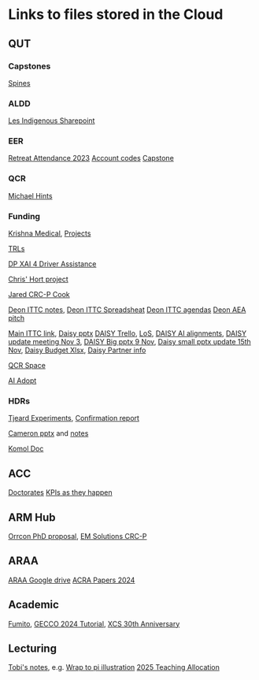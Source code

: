 # Links to files stored in the Cloud

## QUT
### Capstones
[Spines](https://connectqutedu-my.sharepoint.com/personal/browncp_qut_edu_au/_layouts/15/onedrive.aspx?e=5%3A4f95fedaeb8645ec88e7453b556f011e&sharingv2=true&fromShare=true&at=9&CT=1710542863623&OR=OWA%2DNT%2DMail&CID=3be58cf6%2D7bf9%2D663c%2D2e0f%2D11f6dedf82b2&id=%2Fpersonal%2Fbrowncp%5Fqut%5Fedu%5Fau%2FDocuments%2FFinal%5FYear%5FProjects%2F2024%2D1%2FSurgical%5FRobotics&FolderCTID=0x0120000FA198C38CF09D4095AAB1B7DF6DAC1E&view=0)

### ALDD
[Les Indigenous Sharepoint](https://connectqutedu-my.sharepoint.com/personal/dawes_qut_edu_au/_layouts/15/onedrive.aspx?id=%2Fpersonal%2Fdawes%5Fqut%5Fedu%5Fau%2FDocuments%2FAssistDean%2D%20Indigenous%2FALDD%20Shared%20Folder&ct=1706670674955&or=OWA%2DNT&cid=260cf221%2D54dc%2D1559%2Dbcf1%2Dc260cb5ca7c4&fromShare=true&ga=1)

### EER
[Retreat Attendance 2023](https://connectqutedu-my.sharepoint.com/:x:/r/personal/brownew_qut_edu_au/_layouts/15/Doc.aspx?sourcedoc=%7B2C81AE97-9EA9-48EB-A510-38E3BF425B6D%7D&file=RSVP%27s%20as%20of%202%20November.xlsx&action=default&mobileredirect=true)
[Account codes](https://qutvirtual4.qut.edu.au/group/staff/finance/accounting/chart-of-accounts/account/expenses/non-salary-expenses)
[Capstone](https://docs.google.com/spreadsheets/d/1NzxVJvARhN1jfi7ijKiGNwbsaXQCuPs8H-Yp_zNLezY/edit#gid=0)

### QCR
[Michael Hints](https://connectqutedu.sharepoint.com/:w:/r/teams/msteams_751e6e/_layouts/15/Doc.aspx?sourcedoc=%7BCD6628F0-D612-4ECC-A5A6-1153A22C9134%7D&file=Lifestyle%20Crafting.docx&fromShare=true&action=default&mobileredirect=true)

### Funding
[Krishna Medical](https://connectqutedu-my.sharepoint.com/personal/digumart_qut_edu_au/_layouts/15/onedrive.aspx?e=5%3Af8444bec7fbb4ffd8127f458953fdf6a&sharingv2=true&fromShare=true&at=9&CT=1715041494921&OR=OWA%2DNT%2DMail&CID=05ce5b74%2D6069%2D0992%2D9fab%2D6788727b3cb6&id=%2Fpersonal%2Fdigumart%5Fqut%5Fedu%5Fau%2FDocuments%2FInstitutional%2FGrants%2FNHMRC%20Development%20Grants%202024%2FNHMRC%20Development%20Grant%202024%20Shared%20Folder&FolderCTID=0x0120004A12304F001CB64482E657012F07BDD4&view=0), [Projects](https://connectqutedu-my.sharepoint.com/:x:/g/personal/digumart_qut_edu_au/Eb8XBGWcT2xIhQ6BibbVgZkBw2Z8-wffBoFdwRUtJrzw9g?CID=cfcff012-3b92-9a84-a190-34ce1caddaef)

[TRLs](https://documentcloud.adobe.com/spodintegration/index.html?locale=en-us)

[DP XAI 4 Driver Assistance](https://docs.google.com/document/d/1LBEU1jmT9wZN1pj2dgyhqcb4p2ncPPep/edit#)

[Chris' Hort project](https://connectqutedu-my.sharepoint.com/:w:/r/personal/nugentms_qut_edu_au/_layouts/15/Doc.aspx?sourcedoc=%7BFDB7A3F9-12C9-4234-A37A-0153885872FD%7D&file=AS23001_%20MRT%20Theme%205_QUT%20led.docx&action=default&mobileredirect=true)

[Jared CRC-P Cook](https://connectqutedu-my.sharepoint.com/personal/donovan2_qut_edu_au/_layouts/15/onedrive.aspx?csf=1&web=1&e=eFchrq&CT=1693188536663&OR=OWA%2DNT&CID=bd3580ab%2Df962%2Da8a4%2Db435%2D5c0b49e67f7e&id=%2Fpersonal%2Fdonovan2%5Fqut%5Fedu%5Fau%2FDocuments%2F%5Fshared%2Dprojects%2F2023%2Daug%2Dcook%2Dmedical%2Dcrcp&FolderCTID=0x012000E6A27F3494BD9745911485B57B69E0D0&view=0)

[Deon ITTC notes](https://connectqutedu-my.sharepoint.com/:w:/g/personal/desaldan_qut_edu_au/Eeycq7HjoFRNqU03X25tLQMBS-SHCeydkUNb1n0b-lJP2A), 
[Deon ITTC Spreadsheat](https://connectqutedu-my.sharepoint.com/:x:/r/personal/desaldan_qut_edu_au/_layouts/15/doc2.aspx)
[Deon ITTC agendas](https://connectqutedu-my.sharepoint.com/:w:/g/personal/desaldan_qut_edu_au/Edaq4Ih_XINFmDhft0KbIssB-wiT910mCgs7LzIIu4ZJ5A)
[Deon AEA pitch]([https://connectqutedu-my.sharepoint.com/:w:/r/personal/desaldan_qut_edu_au/_layouts/15/doc2.aspx?sourcedoc=%7B859633ec-29f2-4f01-91d7-92ae43f91b62%7D&action=edit&wdPreviousSession=2996f866-fbe1-c4d4-c003-4bd847063aeb)

[Main ITTC link](https://connectqutedu.sharepoint.com/:x:/r/teams/DigitalTwinsforManufacturing/_layouts/15/doc2.aspx?sourcedoc=%7Bd8328882-9b28-4858-a11f-5c3c5e45679b%7D&action=edit&activeCell=%27Schedule%27!H3&wdinitialsession=421cee26-c17f-4cc0-bed6-72bb9ff609d9&wdrldsc=2&wdrldc=1&wdrldr=AccessTokenExpiredWarning%2CRefreshingExpiredAccessT&cid=455fe085-c3ce-43da-85c4-34145881d8d4), 
[Daisy pptx](https://connectqutedu-my.sharepoint.com/:p:/g/personal/desaldan_qut_edu_au/EXZe4ffyw8xMqozdfb-Gx9cB3vquzDLJl2m2JrjyfPvtbg?email=will.browne%40qut.edu.au&e=4%3AFCEi4I&fromShare=true&at=9&CID=d87f713a-40ad-af3f-6ce1-eea333d069e7)
[DAISY Trello](https://trello.com/b/vOMMmyak/ittc-daisy-bid-progress), 
[LoS](https://connectqutedu-my.sharepoint.com/personal/desaldan_qut_edu_au/_layouts/15/onedrive.aspx?ct=1698894723362&or=OWA%2DNT&cid=0e70b24f%2D6033%2D53c3%2Db340%2D76c0e0aff11b&fromShare=true&ga=1&id=%2Fpersonal%2Fdesaldan%5Fqut%5Fedu%5Fau%2FDocuments%2FDesktop%2FACTIVE%20PROJECTS%2FM%20A%20J%20O%20R%20%20%20I%20N%20I%20T%20I%20A%20T%20I%20V%20E%20S%2FITTC%2023%2024%20Daisy%20ex%20DT4M%2FLOS%2FIC240100043%20ARC%20Training%20Centre%20for%20Deployable%20Artificial%20Intelligence), 
[DAISY AI alignments](https://connectqutedu-my.sharepoint.com/:x:/g/personal/desaldan_qut_edu_au/EQUfKtTrNXdHrLJIipemGqgBuML3B5Y8jNFnK0RT7GB3Vw?email=will.browne%40qut.edu.au&e=4%3AYB9qGx&fromShare=true&at=31), 
[DAISY update meeting Nov 3](https://connectqutedu-my.sharepoint.com/:p:/g/personal/desaldan_qut_edu_au/EbjjNcIOSRtIrCJhgpDQtDwB10kufOSMf6bwc3RONmMFhQ?e=4%3AU16Xzs&fromShare=true&at=9&CID=5439988b-b447-f262-8872-a6386ac6a7d5), 
[DAISY Big pptx 9 Nov](https://connectqutedu-my.sharepoint.com/:p:/r/personal/desaldan_qut_edu_au/_layouts/15/Doc.aspx?sourcedoc=%7B9FF2C926-600B-45BB-B969-6C91B89481B4%7D&file=ITTC%20DAISY%20Summary%2020231027%20.pptx&action=edit&mobileredirect=true), 
[Daisy small pptx update 15th Nov](https://connectqutedu-my.sharepoint.com/:p:/g/personal/desaldan_qut_edu_au/EYPOFINJs5ZAppdrzJQ721EBiFoz1yOD00MgUPb6WuGqMg?email=will.browne%40qut.edu.au&e=4%3Ai66dop&fromShare=true&at=9&CID=5b197c57-4757-0699-d14b-b0e17281e1e1), 
[Daisy Budget Xlsx](https://connectqutedu-my.sharepoint.com/:x:/r/personal/desaldan_qut_edu_au/_layouts/15/Doc.aspx?sourcedoc=%7B29CE95E6-A64C-4A94-BC22-A16DF1A79925%7D&file=ITTC%20DAISY%20Project%20Mapping%20.xlsx&action=default&mobileredirect=true&DefaultItemOpen=1), 
[Daisy Partner info](https://connectqutedu-my.sharepoint.com/:w:/r/personal/desaldan_qut_edu_au/_layouts/15/Doc.aspx?sourcedoc=%7B445DB57C-AB32-40C4-B52F-E57467DC45F8%7D&file=ITTC%20DAISY%20Partner%20CI%20Contact%20List%2020231103.docx&nav=eyJjIjo4MTU2MDExODJ9&action=default&mobileredirect=true)

[(https://connectqutedu-my.sharepoint.com/:w:/r/personal/desaldan_qut_edu_au/_layouts/15/Doc.aspx)]: #

[QCR Space](https://connectqutedu.sharepoint.com/:w:/r/teams/msteams_751e6e/_layouts/15/Doc.aspx?sourcedoc=%7B34954204-76FC-421A-AF7D-0B2C695720A6%7D&file=QCR%20Space%20Requests.docx&action=default&mobileredirect=true)

[AI Adopt](https://connectqutedu-my.sharepoint.com/:w:/g/personal/desaldan_qut_edu_au/EX0qcQmhJzZJlsFXm9ll3SoBWhQJPWR3Wsi4mZnAIL_6fQ?email=will.browne%40qut.edu.au&e=4%3AF4YWi3&fromShare=true&at=9&CID=b1b93d65-cbb7-24a6-8c20-d70669def5d3)

### HDRs

[Tjeard Experiments](https://docs.google.com/spreadsheets/d/1k-EG-TKeO460KJTK-CJXfhsiwYf3HSaP2Z-zaKPUnh4/edit#gid=0), 
[Confirmation report](https://docs.google.com/document/d/1n6cB8CT3aRQ5GpPu0kckTV-geupqSAMgQy2M4jPE-_k/edit#heading=h.nfnc3s2izdix)

[Cameron pptx](https://connectqutedu-my.sharepoint.com/:p:/r/personal/coombe3_qut_edu_au/_layouts/15/Doc.aspx?sourcedoc=%7B7B597C1B-171E-45C5-8F43-2065D22DA6A5%7D&file=Cameron%20Confirmation%20Presentation.pptx&fromShare=true&action=edit&mobileredirect=true) and [notes](https://connectqutedu-my.sharepoint.com/:w:/r/personal/coombe3_qut_edu_au/_layouts/15/Doc.aspx?sourcedoc=%7BF87769C7-3AF0-4632-81EE-7F7FF2562E85%7D&file=Cameron%20Confirmation%20Draft%20Script.docx&fromShare=true&action=default&mobileredirect=true)

[Komol Doc](https://docs.google.com/document/d/1nml-QijlwnbzsDK0YPBmVxsWk-NPwFSJwiMyYEpd4Vw/edit?usp=sharing)

## ACC
[Doctorates](https://connectqutedu.sharepoint.com/sites/ITTCforCollaborativeRobotics/PhD%20EOIs/Forms/AllItems.aspx)
[KPIs as they happen](https://forms.office.com/Pages/ResponsePage.aspx?id=o1IL3MVo90SIHZOD2IULllwLg06fNe5Bo8b3K9HpfRxUNFVGUFJETENTS0lKOENGQjgwTVRBNlNLRy4u)

## ARM Hub
[Orrcon PhD proposal](https://advrobotics.sharepoint.com/:w:/s/ARMHubProjects/EdFrnpCjZM5PhI8yH-JaFgcBZXNB4Da1AN9_EsxOwGb99Q?rtime=dFI8N5ax20g), 
[EM Solutions CRC-P](https://advrobotics.sharepoint.com/sites/ARMHub/Shared%20Documents/Forms/AllItems.aspx?id=%2Fsites%2FARMHub%2FShared%20Documents%2FARM%20HUB%20CORE%20STAFF%2FARM%20HUB%20OPERATIONS%2FGRANTS%20%26%20TENDER%20MANAGEMENT%2FPre%20Award%2F2023%2FCRC%20P%20%2D%20EM%20Solutions%20Cable%20Robot&p=true&fromShare=true&ga=1)

## ARAA
[ARAA Google drive](https://drive.google.com/drive/folders/0B-_GCFSPrM5wYWpFWmZhRk91RUU?resourcekey=0-iUpIxPGQ9y8t0IUKG6b1OA)
[ACRA Papers 2024](https://ssl.linklings.net/conferences/acra/acra2024_proceedings/views/by_auth.html)

## Academic
[Fumito](https://drive.google.com/drive/folders/1KB8RbJ4aUFci2lQX-oOyd5N5jNP214TD), [GECCO 2024 Tutorial](https://www.dropbox.com/home/GECCO%202024%20Tutorial), [XCS 30th Anniversary](https://docs.google.com/document/d/1GRwIXE2DxnI_SSRcjrwPVHnSD2khyZnL7teYNZGq1kU/edit#heading=h.y4rt225yig7s)

## Lecturing
[Tobi's notes](https://connectqutedu-my.sharepoint.com/personal/fischert_qut_edu_au/_layouts/15/onedrive.aspx?e=5%3Ae64a69afc398402ea0a15c367ead3d66&sharingv2=true&fromShare=true&at=9&CT=1713689116426&OR=OWA%2DNT%2DMail&CID=8106e5ca%2D43f9%2Dd190%2Dd58f%2D9b3f563f321a&id=%2Fpersonal%2Ffischert%5Fqut%5Fedu%5Fau%2FDocuments%2FCloudstor%2FQUT%20Teaching%2F2023%20%2D%20EGB439%20%2D%20Advanced%20Robotics%2FEGB439%2D2023%2FM3&FolderCTID=0x012000B9794C1B9269ED41A8C87FF7BD431AD1&view=0), e.g. [Wrap to pi illustration](https://connectqutedu-my.sharepoint.com/personal/fischert_qut_edu_au/_layouts/15/onedrive.aspx?e=5%3A224831d7df134d6da8f11cd275d4a1a8&sharingv2=true&fromShare=true&at=9&CT=1713915368838&OR=OWA%2DNT%2DMail&CID=12babc06%2D3bf4%2D5d87%2Df63a%2Dcb8bd8192056&FolderCTID=0x012000B9794C1B9269ED41A8C87FF7BD431AD1&id=%2Fpersonal%2Ffischert%5Fqut%5Fedu%5Fau%2FDocuments%2FCloudstor%2FQUT%20Teaching%2F2023%20%2D%20EGB439%20%2D%20Advanced%20Robotics%2FEGB439%2D2023%2FM4%2FwrapToPiIllustration%2Ehtml&parent=%2Fpersonal%2Ffischert%5Fqut%5Fedu%5Fau%2FDocuments%2FCloudstor%2FQUT%20Teaching%2F2023%20%2D%20EGB439%20%2D%20Advanced%20Robotics%2FEGB439%2D2023%2FM4)
[2025 Teaching Allocation ](https://connectqutedu.sharepoint.com/:x:/r/teams/DAS_TM_TimetablingTeam/_layouts/15/Doc.aspx?sourcedoc=%7B69204F1F-DE4A-48C2-872F-1C12DCFC0303%7D&file=2025%20SEM-1%20FoE%20Draft%20Timetable%20(Version%201)%20-%2004-11-2024.xlsx&action=default&mobileredirect=true)


